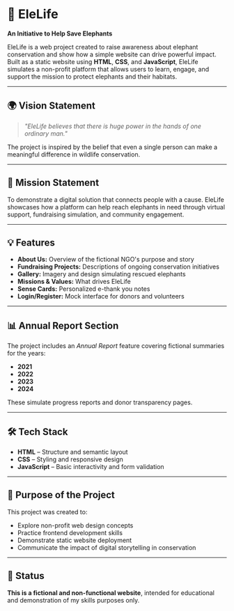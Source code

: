 # 🐘 EleLife

**An Initiative to Help Save Elephants**

EleLife is a web project created to raise awareness about elephant conservation and show how a simple website can drive powerful impact. Built as a static website using **HTML**, **CSS**, and **JavaScript**, EleLife simulates a non-profit platform that allows users to learn, engage, and support the mission to protect elephants and their habitats.

---

## 🌍 Vision Statement

> *"EleLife believes that there is huge power in the hands of one ordinary man."*

The project is inspired by the belief that even a single person can make a meaningful difference in wildlife conservation.

---

## 🎯 Mission Statement

To demonstrate a digital solution that connects people with a cause. EleLife showcases how a platform can help reach elephants in need through virtual support, fundraising simulation, and community engagement.

---

## 💡 Features

- **About Us:** Overview of the fictional NGO's purpose and story
- **Fundraising Projects:** Descriptions of ongoing conservation initiatives
- **Gallery:** Imagery and design simulating rescued elephants
- **Missions & Values:** What drives EleLife
- **Sense Cards:** Personalized e-thank you notes
- **Login/Register:** Mock interface for donors and volunteers

---

## 📊 Annual Report Section

The project includes an *Annual Report* feature covering fictional summaries for the years:
- **2021**
- **2022**
- **2023**
- **2024**

These simulate progress reports and donor transparency pages.

---

## 🛠️ Tech Stack

- **HTML** – Structure and semantic layout  
- **CSS** – Styling and responsive design  
- **JavaScript** – Basic interactivity and form validation

---

## 🎨 Purpose of the Project

This project was created to:

- Explore non-profit web design concepts
- Practice frontend development skills
- Demonstrate static website deployment
- Communicate the impact of digital storytelling in conservation

---

## 🧪 Status

**This is a fictional and non-functional website**, intended for educational and demonstration of my skills purposes only.

